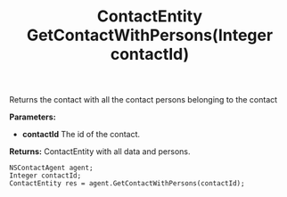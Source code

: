﻿---
uid: crmscript_ref_NSContactAgent_GetContactWithPersons
title: ContactEntity GetContactWithPersons(Integer contactId)
intellisense: NSContactAgent.GetContactWithPersons
keywords: NSContactAgent, GetContactWithPersons
so.topic: reference
---

Returns the contact with all the contact persons belonging to the contact

**Parameters:**
 - **contactId** The id of the contact.

**Returns:** ContactEntity with all data and persons.

```crmscript
NSContactAgent agent;
Integer contactId;
ContactEntity res = agent.GetContactWithPersons(contactId);
```

